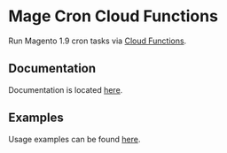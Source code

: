 # Mage Cron Cloud Functions

Run Magento 1.9 cron tasks via [Cloud Functions](https://cloud.google.com/functions/).

## Documentation

Documentation is located [here](https://docs.auroraextensions.com/magento/extensions/1.x/magecroncloudfunctions/latest/).

## Examples

Usage examples can be found [here](https://docs.auroraextensions.com/magento/extensions/1.x/magecroncloudfunctions/latest/examples/).
